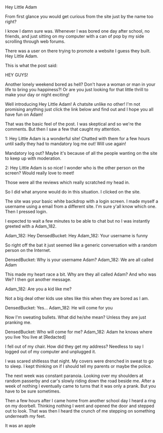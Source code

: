 Hey Little Adam 

From first glance you would get curious from the site just by the name too right?

I know I damn sure was. Whenever I was bored one day after school, no friends, and just sitting on my computer with a can of pop by my side scrolling through web forums. 

There was a user on there trying to promote a website I guess they built. Hey Little Adam. 

This is what the post said: 

HEY GUYS! 

Another lonely weekend bored as hell? Don't have a woman or man in your life to bring you happiness?! Or are you just looking for that little thrill to make your day or night exciting! 

Well introducing Hey Little Adam! A chatsite unlike no other! I'm not promising anything just click the link below and find out and I hope you all have fun on Adam! 

That was the basic feel of the post. I was skeptical and so we're the comments. But then I saw a few that caught my attention. 

1: Hey Little Adam is a wonderful site! Chatted with them for a few hours until sadly they had to mandatory log me out! Will use again! 

Mandatory log out? Maybe it's because of all the people wanting on the site to keep up with moderation. 

2: Hey Little Adam is so nice! I wonder who is the other person on the screen? Would really love to meet! 

Those were all the reviews which really scratched my head in. 

So I did what anyone would do in this situation. I clicked on the site. 

The site was your basic white backdrop with a login screen. I made myself a username using a email from a different site. I'm sure y'all know which one. Then I pressed login. 

I expected to wait a few minutes to be able to chat but no I was instantly greeted with a Adam_182. 

Adam_182: Hey 
DensedBucket: Hey
Adam_182: Your username is funny 

So right off the bat it just seemed like a generic conversation with a random person on the Internet. 

DensedBucket: Why is your username Adam? 
Adam_182: We are all called Adam

This made my heart race a bit. Why are they all called Adam? And who was We? I then got another message. 

Adam_182: Are you a kid like me? 

Not a big deal other kids use sites like this when they are bored as I am. 

DensedBucket: Yes…
Adam_182: He will come for you 

Now I'm sweating bullets. What did he/she mean? Unless they are just pranking me. 

DensedBucket: Who will come for me?
Adam_182: Adam he knows where you live
You live at [Redacted] 

I fell out of my chair. How did they get my address? Needless to say I logged out of my computer and unplugged it. 

I was scared shitlesss that night. My covers were drenched in sweat to go to sleep. I kept thinking on if I should tell my parents or maybe the police. 

The next week was constant paranoia. Looking over my shoulders at random passerby and car's slowly riding down the road beside me. After a week of nothing I eventually came to turns that it was only a prank. But you have to be sure sometimes. 

Then a few hours after I came home from another school day I heard a ring on my doorbell. Thinking nothing I went and opened the door and stepped out to look. That was then I heard the crunch of me stepping on something underneath my feet.

It was an apple 
